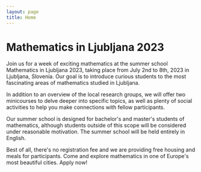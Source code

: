 ```yaml
---
layout: page
title: Home
---
```


# Mathematics in Ljubljana 2023

Join us for a week of exciting mathematics at the summer school Mathematics in Ljubljana 2023, taking place from July 2nd to 8th, 2023 in Ljubljana, Slovenia. Our goal is to introduce curious students to the most fascinating areas of mathematics studied in Ljubljana.

In addition to an overview of the local research groups, we will offer two minicourses to delve deeper into specific topics, as well as plenty of social activities to help you make connections with fellow participants.

Our summer school is designed for bachelor's and master's students of mathematics, although students outside of this scope will be considered under reasonable motivation. The summer school will be held entirely in English. 

Best of all, there's no registration fee and we are providing free housing and meals for participants. Come and explore mathematics in one of Europe's most beautiful cities. Apply now!
